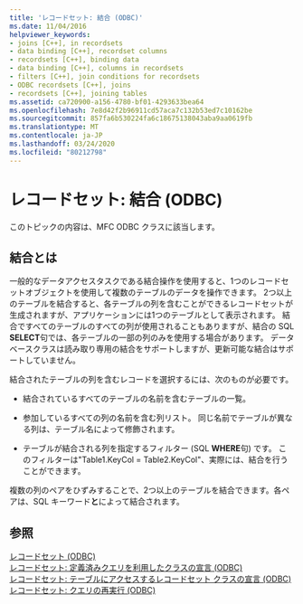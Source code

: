 ```yaml
---
title: 'レコードセット: 結合 (ODBC)'
ms.date: 11/04/2016
helpviewer_keywords:
- joins [C++], in recordsets
- data binding [C++], recordset columns
- recordsets [C++], binding data
- data binding [C++], columns in recordsets
- filters [C++], join conditions for recordsets
- ODBC recordsets [C++], joins
- recordsets [C++], joining tables
ms.assetid: ca720900-a156-4780-bf01-4293633bea64
ms.openlocfilehash: 7e8d42f2b96911cd57aca7c132b53ed7c10162be
ms.sourcegitcommit: 857fa6b530224fa6c18675138043aba9aa0619fb
ms.translationtype: MT
ms.contentlocale: ja-JP
ms.lasthandoff: 03/24/2020
ms.locfileid: "80212798"
---
```

# <a name="recordset-performing-a-join-odbc"></a>レコードセット: 結合 (ODBC)

このトピックの内容は、MFC ODBC クラスに該当します。

## <a name="what-a-join-is"></a>結合とは

一般的なデータアクセスタスクである結合操作を使用すると、1つのレコードセットオブジェクトを使用して複数のテーブルのデータを操作できます。 2つ以上のテーブルを結合すると、各テーブルの列を含むことができるレコードセットが生成されますが、アプリケーションには1つのテーブルとして表示されます。 結合ですべてのテーブルのすべての列が使用されることもありますが、結合の SQL **SELECT**句では、各テーブルの一部の列のみを使用する場合があります。 データベースクラスは読み取り専用の結合をサポートしますが、更新可能な結合はサポートしていません。

結合されたテーブルの列を含むレコードを選択するには、次のものが必要です。

- 結合されているすべてのテーブルの名前を含むテーブルの一覧。

- 参加しているすべての列の名前を含む列リスト。 同じ名前でテーブルが異なる列は、テーブル名によって修飾されます。

- テーブルが結合される列を指定するフィルター (SQL **WHERE**句) です。 このフィルターは"Table1.KeyCol = Table2.KeyCol"、実際には、結合を行うことができます。

複数の列のペアをひずみすることで、2つ以上のテーブルを結合できます。各ペアは、SQL キーワード**と**によって結合されます。

## <a name="see-also"></a>参照

[レコードセット (ODBC)](../../data/odbc/recordset-odbc.md)<br/>
[レコードセット: 定義済みクエリを利用したクラスの宣言 (ODBC)](../../data/odbc/recordset-declaring-a-class-for-a-predefined-query-odbc.md)<br/>
[レコードセット: テーブルにアクセスするレコードセット クラスの宣言 (ODBC)](../../data/odbc/recordset-declaring-a-class-for-a-table-odbc.md)<br/>
[レコードセット: クエリの再実行 (ODBC)](../../data/odbc/recordset-requerying-a-recordset-odbc.md)
